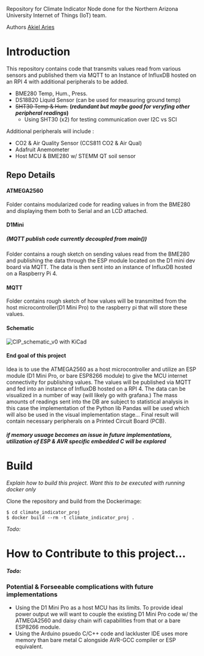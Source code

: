 Repository for Climate Indicator Node done for the Northern Arizona University Internet of Things (IoT) team.

Authors
[Akiel Aries](https://www.github.com/aba275)


# Introduction
This repository contains code that transmits values read
from various sensors and published them via MQTT to an Instance of
InfluxDB hosted on an RPI 4 with additional peripherals to be added.

- BME280 Temp, Hum., Press.
- DS18B20 Liquid Sensor     (can be used for measuring ground temp)
- ~~SHT30 Temp & Hum.~~     **(*redundant but maybe good for veryfing other peripheral readings*)**
    - Using SHT30 (x2) for testing communication over I2C vs SCI

Additional peripherals will include :

- CO2 & Air Quality Sensor (CCS811 CO2 & Air Qual)
- Adafruit Anemometer 
- Host MCU & BME280 w/ STEMM QT soil sensor

## Repo Details
#### ATMEGA2560
Folder contains modularized code for reading values in
from the BME280 and displaying them both to Serial and
an LCD attached.

#### D1Mini
##### *(MQTT publish code currently decoupled from main())*
Folder contains a rough sketch on sending values read
from the BME280 and publishing the data through the ESP
module located on the D1 mini dev board via MQTT. The
data is then sent into an instance of InfluxDB hosted on
a Raspberry Pi 4.

#### MQTT
Folder contains rough sketch of how values will be
transmitted from the host microcontroller(D1 Mini Pro)
to the raspberry pi that will store these values.


#### Schematic 
![CIP_schematic_v0 with KiCad](https://github.com/NAU-IoT/CIP_prod/blob/main/img/KICAD_CIP_SCHEMATIC_V0.png)


#### End goal of this project
Idea is to use the ATMEGA2560 as a host microcontroller
and utilize an ESP module (D1 Mini Pro, or bare ESP8266
module) to give the MCU internet connectivity for publishing
values. The values will be published via MQTT and fed into
an instance of InfluxDB hosted on a RPI 4. The data can
be visualized in a number of way (will likely go with
grafana.) The mass amounts of readings sent into the DB
are subject to statistical analysis in this case the
implementation of the Python lib Pandas will be used which
will also be used in the visual implementation stage...
Final result will contain necessary peripherals on a
Printed Circuit Board (PCB).
##### ***if memory usuage becomes an issue in future implementations, utilization of ESP & AVR specific embedded C will be explored***

# Build
*Explain how to build this project. Want this to be
executed with running docker only*

Clone the repository and build from the Dockerimage:

    $ cd climate_indicator_proj
    $ docker build --rm -t climate_indicator_proj .
*Todo:*


# How to Contribute to this project...
#### *Todo:*

### Potential & Forseeable complications with future implementations
- Using the D1 Mini Pro as a host MCU has its limits. To provide ideal
power output we will want to couple the existing D1 Mini Pro code w/
the ATMEGA2560 and daisy chain wifi capabilities from that or a bare
ESP8266 module.
- Using the Arduino psuedo C/C++ code and lackluster IDE uses more memory
than bare metal C alongside AVR-GCC compiler or ESP equivalent.


